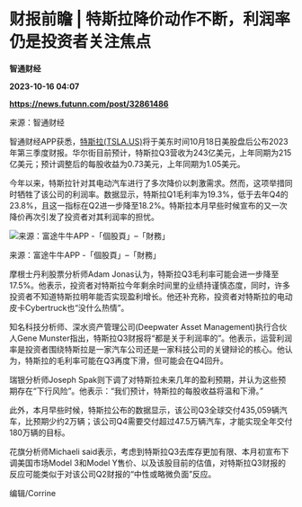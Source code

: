 # 财报前瞻 | 特斯拉降价动作不断，利润率仍是投资者关注焦点
**智通财经**

**2023-10-16 04:07**

**https://news.futunn.com/post/32861486**

来源：智通财经

智通财经APP获悉，[特斯拉(TSLA.US)](https://www.futunn.com/quote/stock?m=us&code=TSLA)将于美东时间10月18日美股盘后公布2023年第三季度财报。华尔街目前预计，特斯拉Q3营收为243亿美元，上年同期为215亿美元；预计调整后的每股收益为0.73美元，上年同期为1.05美元。

今年以来，特斯拉针对其电动汽车进行了多次降价以刺激需求。然而，这项举措同时牺牲了该公司的利润率。数据显示，特斯拉Q1毛利率为19.3%，低于去年Q4的23.8%，且这一指标在Q2进一步降至18.2%。特斯拉本月早些时候宣布的又一次降价再次引发了投资者对其利润率的担忧。

![来源：富途牛牛APP -「個股頁」–「財務」](https://postimg.futunn.com/16974275409662439076049.png)

来源：富途牛牛APP -「個股頁」–「財務」

摩根士丹利股票分析师Adam Jonas认为，特斯拉Q3毛利率可能会进一步降至17.5%。他表示，投资者对特斯拉今年剩余时间里的业绩持谨慎态度，同时，许多投资者不知道特斯拉明年能否实现盈利增长。他还补充称，投资者对特斯拉的电动皮卡Cybertruck也“没什么热情”。

知名科技分析师、深水资产管理公司(Deepwater Asset Management)执行合伙人Gene Munster指出，特斯拉Q3财报将“都是关于利润率的”。他表示，运营利润率是投资者围绕特斯拉是一家汽车公司还是一家科技公司的关键辩论的核心。他认为，特斯拉的毛利率可能在Q3再度下滑，但可能会在Q4回升。

瑞银分析师Joseph Spak则下调了对特斯拉未来几年的盈利预期，并认为这些预期存在“下行风险”。他表示：“我们预计，特斯拉的每股收益将温和下滑。”

此外，本月早些时候，特斯拉公布的数据显示，该公司Q3全球交付435,059辆汽车，比预期少约2万辆；该公司Q4需要交付超过47.5万辆汽车，才能实现全年交付180万辆的目标。

花旗分析师Michaeli said表示，考虑到特斯拉Q3去库存更加有限、本月初宣布下调美国市场Model 3和Model Y售价、以及该股目前的估值，对特斯拉Q3财报的反应可能类似于对该公司Q2财报的“中性或略微负面”反应。

编辑/Corrine